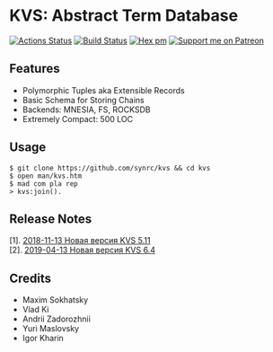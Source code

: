 KVS: Abstract Term Database
===========================

[![Actions Status](https://github.com/synrc/kvs/workflows/mix/badge.svg)](https://github.com/synrc/kvs/actions)
[![Build Status](https://travis-ci.com/synrc/kvs.svg?branch=master)](https://travis-ci.com/synrc/kvs)
[![Hex pm](http://img.shields.io/hexpm/v/kvs.svg?style=flat)](https://hex.pm/packages/kvs)
[![Support me on Patreon](https://img.shields.io/endpoint.svg?url=https%3A%2F%2Fshieldsio-patreon.vercel.app%2Fapi%3Fusername%3D5HT%26type%3Dpatrons&style=flat)](https://patreon.com/5HT)

Features
--------

* Polymorphic Tuples aka Extensible Records
* Basic Schema for Storing Chains
* Backends: MNESIA, FS, ROCKSDB
* Extremely Compact: 500 LOC

Usage
-----

```
$ git clone https://github.com/synrc/kvs && cd kvs
$ open man/kvs.htm
$ mad com pla rep
> kvs:join().
```

Release Notes
-------------

[1]. <a href="https://tonpa.guru/stream/2018/2018-11-13%20Новая%20версия%20KVS.htm">2018-11-13 Новая версия KVS 5.11</a><br>
[2]. <a href="https://tonpa.guru/stream/2019/2019-04-13%20Новая%20версия%20KVS.htm">2019-04-13 Новая версия KVS 6.4</a>

Credits
-------

* Maxim Sokhatsky
* Vlad Ki
* Andrii Zadorozhnii
* Yuri Maslovsky
* Igor Kharin
